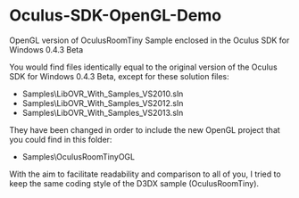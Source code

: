 Oculus-SDK-OpenGL-Demo
======================

OpenGL version of OculusRoomTiny Sample enclosed in the Oculus SDK for Windows 0.4.3 Beta

You would find files identically equal to the original version of the Oculus SDK for Windows 0.4.3 Beta, 
except for these solution files:
- Samples\LibOVR_With_Samples_VS2010.sln
- Samples\LibOVR_With_Samples_VS2012.sln
- Samples\LibOVR_With_Samples_VS2013.sln

They have been changed in order to include the new OpenGL project that you could find in this folder: 
- Samples\OculusRoomTinyOGL

With the aim to facilitate readability and comparison to all of you, I tried to keep the same coding style of the D3DX sample (OculusRoomTiny).
